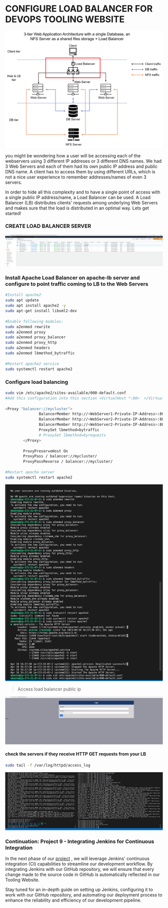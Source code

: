 # CONFIGURE LOAD BALANCER FOR DEVOPS TOOLING WEBSITE
![load balancer with tooling website](pbl8/lbdevopstoolingweb.png)

you might be wondering how a user will be accessing each of the webservers using 3 different IP addreses or 3 different DNS names.
We had 3 Web Servers and each of them had its own public IP address and public DNS name. A client has to access them by using different URLs, which is not a nice user experience to remember addresses/names of even 3 servers. 

In order to hide all this complexity and to have a single point of access with a single public IP address/name, a Load Balancer can be used. A Load Balancer (LB) distributes clients' requests among underlying Web Servers and makes sure that the load is distributed in an optimal way. Lets get started!

### CREATE LOAD BALANCER SERVER
![load balancer](pbl8/loadbalancerinstance.png)
### Install Apache Load Balancer on apache-lb server and configure to point traffic coming to LB to the Web Servers

```bash
#Install apache2
sudo apt update
sudo apt install apache2 -y
sudo apt-get install libxml2-dev

#Enable following modules:
sudo a2enmod rewrite
sudo a2enmod proxy
sudo a2enmod proxy_balancer
sudo a2enmod proxy_http
sudo a2enmod headers
sudo a2enmod lbmethod_bytraffic

#Restart apache2 service
sudo systemctl restart apache2
```
### Configure load balancing
```bash
sudo vim /etc/apache2/sites-available/000-default.conf
#Add this configuration into this section <VirtualHost *:80>  </VirtualHost>

<Proxy "balancer://mycluster">
               BalancerMember http://<WebServer1-Private-IP-Address>:80 loadfactor=5 timeout=1
               BalancerMember http://<WebServer2-Private-IP-Address>:80 loadfactor=5 timeout=1
               BalancerMember http://<WebServer2-Private-IP-Address>:80 loadfactor=5 timeout=1
               ProxySet lbmethod=bytraffic
               # ProxySet lbmethod=byrequests
        </Proxy>

        ProxyPreserveHost On
        ProxyPass / balancer://mycluster/
        ProxyPassReverse / balancer://mycluster/

#Restart apache server
sudo systemctl restart apache2
```
![load balancer installation](pbl8/lbinstallation.png)
> Access load balancer public ip

![lb url](pbl8/lburl.png)
#### check the servers if they receive HTTP GET requests from your LB 
```bash
sudo tail -f /var/log/httpd/access_log
```
![HTTP GET requests](pbl8/tail.png)

### Continuation: Project 9 - Integrating Jenkins for Continuous Integration
In the next phase of our [project](https://github.com/babslekson/Devops-pbl/blob/main/Tooling-Website-Deployment-Automation-With-Continuous-Integration_P9/README.md)
, we will leverage Jenkins' continuous integration (CI) capabilities to streamline our development workflow. By integrating Jenkins with our GitHub repository, we will ensure that every change made to the source code in GitHub is automatically reflected in our Tooling Website.

Stay tuned for an in-depth guide on setting up Jenkins, configuring it to work with our GitHub repository, and automating our deployment process to enhance the reliability and efficiency of our development pipeline.
